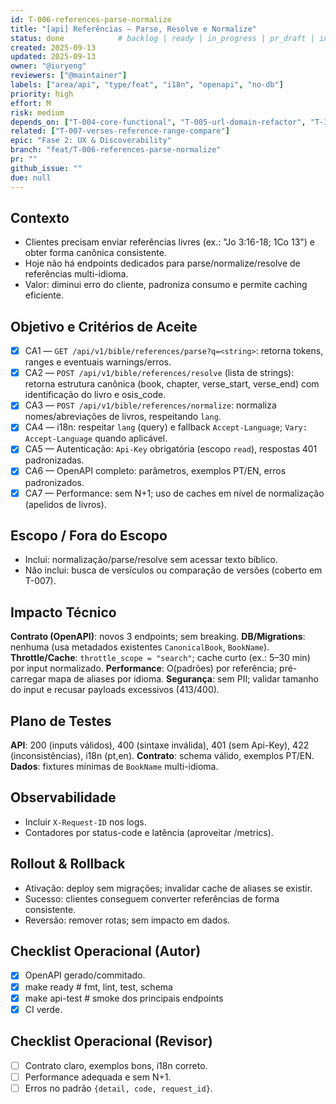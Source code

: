 ```yaml
---
id: T-006-references-parse-normalize
title: "[api] Referências — Parse, Resolve e Normalize"
status: done            # backlog | ready | in_progress | pr_draft | in_review | merged | done
created: 2025-09-13
updated: 2025-09-13
owner: "@iuryeng"
reviewers: ["@maintainer"]
labels: ["area/api", "type/feat", "i18n", "openapi", "no-db"]
priority: high
effort: M
risk: medium
depends_on: ["T-004-core-functional", "T-005-url-domain-refactor", "T-197-language-negotiation-and-resolver"]
related: ["T-007-verses-reference-range-compare"]
epic: "Fase 2: UX & Discoverability"
branch: "feat/T-006-references-parse-normalize"
pr: ""
github_issue: ""
due: null
---
```


## Contexto
- Clientes precisam enviar referências livres (ex.: "Jo 3:16-18; 1Co 13") e obter forma canônica consistente.
- Hoje não há endpoints dedicados para parse/normalize/resolve de referências multi-idioma.
- Valor: diminui erro do cliente, padroniza consumo e permite caching eficiente.

## Objetivo e Critérios de Aceite
- [x] CA1 — `GET /api/v1/bible/references/parse?q=<string>`: retorna tokens, ranges e eventuais warnings/erros.
- [x] CA2 — `POST /api/v1/bible/references/resolve` (lista de strings): retorna estrutura canônica (book, chapter, verse_start, verse_end) com identificação do livro e osis_code.
- [x] CA3 — `POST /api/v1/bible/references/normalize`: normaliza nomes/abreviações de livros, respeitando `lang`.
- [x] CA4 — i18n: respeitar `lang` (query) e fallback `Accept-Language`; `Vary: Accept-Language` quando aplicável.
- [x] CA5 — Autenticação: `Api-Key` obrigatória (escopo `read`), respostas 401 padronizadas.
- [x] CA6 — OpenAPI completo: parâmetros, exemplos PT/EN, erros padronizados.
- [x] CA7 — Performance: sem N+1; uso de caches em nível de normalização (apelidos de livros).

## Escopo / Fora do Escopo
- Inclui: normalização/parse/resolve sem acessar texto bíblico.
- Não inclui: busca de versículos ou comparação de versões (coberto em T-007).

## Impacto Técnico
**Contrato (OpenAPI)**: novos 3 endpoints; sem breaking.
**DB/Migrations**: nenhuma (usa metadados existentes `CanonicalBook`, `BookName`).
**Throttle/Cache**: `throttle_scope = "search"`; cache curto (ex.: 5–30 min) por input normalizado.
**Performance**: O(padrões) por referência; pré-carregar mapa de aliases por idioma.
**Segurança**: sem PII; validar tamanho do input e recusar payloads excessivos (413/400).

## Plano de Testes
**API**: 200 (inputs válidos), 400 (sintaxe inválida), 401 (sem Api-Key), 422 (inconsistências), i18n (pt,en).
**Contrato**: schema válido, exemplos PT/EN.
**Dados**: fixtures mínimas de `BookName` multi-idioma.

## Observabilidade
- Incluir `X-Request-ID` nos logs.
- Contadores por status-code e latência (aproveitar /metrics).

## Rollout & Rollback
- Ativação: deploy sem migrações; invalidar cache de aliases se existir.
- Sucesso: clientes conseguem converter referências de forma consistente.
- Reversão: remover rotas; sem impacto em dados.

## Checklist Operacional (Autor)
- [x] OpenAPI gerado/commitado.
- [x] make ready  # fmt, lint, test, schema
- [x] make api-test  # smoke dos principais endpoints
- [x] CI verde.

## Checklist Operacional (Revisor)
- [ ] Contrato claro, exemplos bons, i18n correto.
- [ ] Performance adequada e sem N+1.
- [ ] Erros no padrão `{detail, code, request_id}`.
